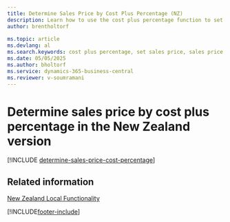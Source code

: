 ```yaml
---
title: Determine Sales Price by Cost Plus Percentage (NZ)
description: Learn how to use the cost plus percentage function to set a sales price based on the cost of an item.
author: brentholtorf
    
ms.topic: article
ms.devlang: al
ms.search.keywords: cost plus percentage, set sales price, sales price calculation, sales price by cost, New Zealand version
ms.date: 05/05/2025
ms.author: bholtorf
ms.service: dynamics-365-business-central
ms.reviewer: v-soumramani
---
```


# Determine sales price by cost plus percentage in the New Zealand version

[!INCLUDE [determine-sales-price-cost-percentage](../includes/AUNZ/determine-sales-price-cost-percentage.md)]

## Related information

[New Zealand Local Functionality](new-zealand-local-functionality.md)

[!INCLUDE[footer-include](../../includes/footer-banner.md)]
